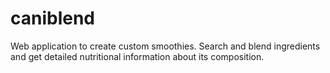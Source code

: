 # caniblend
Web application to create custom smoothies. Search and blend ingredients and get detailed nutritional information about its composition. 
